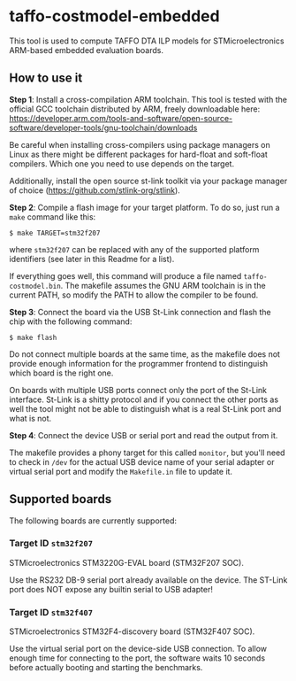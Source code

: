# taffo-costmodel-embedded

This tool is used to compute TAFFO DTA ILP models for STMicroelectronics
ARM-based embedded evaluation boards.

## How to use it

**Step 1**: Install a cross-compilation ARM toolchain. This tool is tested
with the official GCC toolchain distributed by ARM, freely downloadable here:
https://developer.arm.com/tools-and-software/open-source-software/developer-tools/gnu-toolchain/downloads

Be careful when installing cross-compilers using package managers on Linux
as there might be different packages for hard-float and soft-float compilers.
Which one you need to use depends on the target.

Additionally, install the open source st-link toolkit via your package
manager of choice (https://github.com/stlink-org/stlink).

**Step 2**: Compile a flash image for your target platform. To do so, just run
a `make` command like this:

    $ make TARGET=stm32f207

where `stm32f207` can be replaced with any of the supported platform identifiers
(see later in this Readme for a list).

If everything goes well, this command will produce a file named
`taffo-costmodel.bin`. The makefile assumes the GNU ARM toolchain is in the
current PATH, so modify the PATH to allow the compiler to be found.

**Step 3**: Connect the board via the USB St-Link connection and flash the chip
with the following command:

    $ make flash

Do not connect multiple boards at the same time, as the makefile
does not provide enough information for the programmer frontend to distinguish
which board is the right one.

On boards with multiple USB ports connect only the port of the St-Link
interface. St-Link is a shitty protocol and if you connect the other ports as
well the tool might not be able to distinguish what is a real St-Link port
and what is not.

**Step 4**: Connect the device USB or serial port and read the output from it.

The makefile provides a phony target for this called `monitor`, but you'll need
to check in `/dev` for the actual USB device name of your serial adapter or
virtual serial port and modify the `Makefile.in` file to update it.

## Supported boards

The following boards are currently supported:

### Target ID `stm32f207`

STMicroelectronics STM3220G-EVAL board (STM32F207 SOC).

Use the RS232 DB-9 serial port already available on the device. The ST-Link
port does NOT expose any builtin serial to USB adapter!

### Target ID `stm32f407`

STMicroelectronics STM32F4-discovery board (STM32F407 SOC).

Use the virtual serial port on the device-side USB connection. To allow enough
time for connecting to the port, the software waits 10 seconds before actually
booting and starting the benchmarks.
